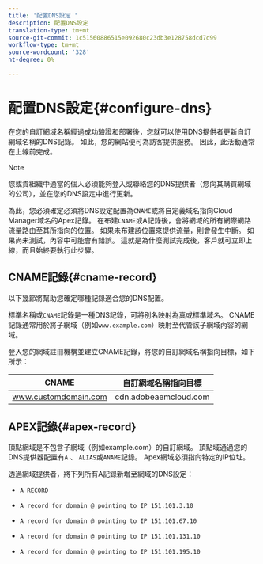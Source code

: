 ```yaml
---
title: '配置DNS設定 '
description: 配置DNS設定
translation-type: tm+mt
source-git-commit: 1c51560886515e092680c23db3e128758dcd7d99
workflow-type: tm+mt
source-wordcount: '328'
ht-degree: 0%

---
```



# 配置DNS設定{#configure-dns}

在您的自訂網域名稱經過成功驗證和部署後，您就可以使用DNS提供者更新自訂網域名稱的DNS記錄。 如此，您的網站便可為訪客提供服務。 因此，此活動通常在上線前完成。

>[!NOTE]
>您或貴組織中適當的個人必須能夠登入或聯絡您的DNS提供者（您向其購買網域的公司），並在您的DNS設定中進行更新。

為此，您必須確定必須將DNS設定配置為`CNAME`或將自定義域名指向Cloud Manager域名的Apex記錄。 在布建`CNAME`或A記錄後，會將網域的所有網際網路流量路由至其所指向的位置。 如果未布建該位置來提供流量，則會發生中斷。 如果尚未測試，內容中可能會有錯誤。 這就是為什麼測試完成後，客戶就可立即上線，而且始終要執行此步驟。

## CNAME記錄{#cname-record}

以下幾節將幫助您確定哪種記錄適合您的DNS配置。

標準名稱或`CNAME`記錄是一種DNS記錄，可將別名映射為真或標準域名。 CNAME記錄通常用於將子網域（例如`www.example.com`）映射至代管該子網域內容的網域。

登入您的網域註冊機構並建立CNAME記錄，將您的自訂網域名稱指向目標，如下所示：

| CNAME | 自訂網域名稱指向目標 |
|--- |--- |
| www.customdomain.com | cdn.adobeaemcloud.com |

## APEX記錄{#apex-record}

頂點網域是不包含子網域（例如example.com）的自訂網域。 頂點域通過您的DNS提供器配置有`A` 、 `ALIAS`或`ANAME`記錄。 Apex網域必須指向特定的IP位址。

透過網域提供者，將下列所有A記錄新增至網域的DNS設定：

* `A RECORD`

* `A record for domain @ pointing to IP 151.101.3.10`

* `A record for domain @ pointing to IP 151.101.67.10`

* `A record for domain @ pointing to IP 151.101.131.10`

* `A record for domain @ pointing to IP 151.101.195.10`
